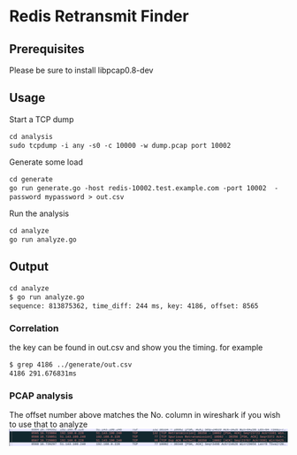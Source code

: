 # Redis Retransmit Finder

## Prerequisites

Please be sure to install libpcap0.8-dev

## Usage

Start a TCP dump

```
cd analysis
sudo tcpdump -i any -s0 -c 10000 -w dump.pcap port 10002
```

Generate some load

```
cd generate
go run generate.go -host redis-10002.test.example.com -port 10002  -password mypassword > out.csv
```

Run the analysis

```
cd analyze
go run analyze.go 
```


## Output

```
cd analyze
$ go run analyze.go 
sequence: 813875362, time_diff: 244 ms, key: 4186, offset: 8565
```

### Correlation
the key can be found in out.csv and show you the timing. for example

```
$ grep 4186 ../generate/out.csv 
4186 291.676831ms
```

### PCAP analysis

The offset number above matches the No. column in wireshark if you wish to use that to analyze
![Wireshark](docs/offset_8565.png)




